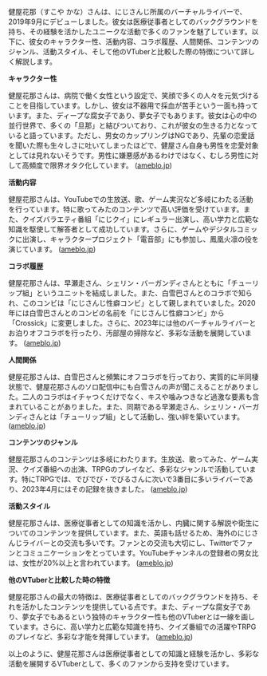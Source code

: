 健屋花那（すこや かな）さんは、にじさんじ所属のバーチャルライバーで、2019年9月にデビューしました。彼女は医療従事者としてのバックグラウンドを持ち、その経験を活かしたユニークな活動で多くのファンを魅了しています。以下に、彼女のキャラクター性、活動内容、コラボ履歴、人間関係、コンテンツのジャンル、活動スタイル、そして他のVTuberと比較した際の特徴について詳しく解説します。

**キャラクター性**

健屋花那さんは、病院で働く女性という設定で、笑顔で多くの人々を元気づけることを目指しています。しかし、彼女は不器用で採血が苦手という一面も持っています。また、ディープな腐女子であり、夢女子でもあります。彼女は心の中の並行世界で、多くの「旦那」と結びついており、これが彼女の生きる力となっていると語っています。ただし、男女のカップリングはNGであり、先輩の恋愛話を聞いた際も生々しさに吐いてしまったほどで、健屋さん自身も男性を恋愛対象としては見れないそうです。男性に嫌悪感があるわけではなく、むしろ男性に対して高頻度で限界オタク化しています。 ([ameblo.jp](https://ameblo.jp/virtual-voice-cafe/entry-12827654882.html?utm_source=openai))

**活動内容**

健屋花那さんは、YouTubeでの生放送、歌、ゲーム実況など多岐にわたる活動を行っています。特に歌ってみたのコンテンツで高い評価を受けています。また、クイズバラエティ番組「にじクイ」にレギュラー出演し、高い学力と広範な知識を駆使して解答者として成功しています。さらに、ゲームやデジタルコミックに出演し、キャラクタープロジェクト「電音部」にも参加し、鳳凰火凛の役を演じています。 ([ameblo.jp](https://ameblo.jp/virtual-voice-cafe/entry-12827654882.html?utm_source=openai))

**コラボ履歴**

健屋花那さんは、早瀬走さん、シェリン・バーガンディさんとともに「チューリップ組」というユニットを結成しました。また、白雪巴さんとのコラボで知られ、このコンビは「にじさんじ性癖コンビ」として親しまれていました。2020年には白雪巴さんとのコンビの名前を「にじさんじ性癖コンビ」から「Crossick」に変更しました。さらに、2023年には他のバーチャルライバーとお泊りオフコラボを行ったり、汚部屋の掃除など、多彩な活動を展開しています。 ([ameblo.jp](https://ameblo.jp/virtual-voice-cafe/entry-12827654882.html?utm_source=openai))

**人間関係**

健屋花那さんは、白雪巴さんと頻繁にオフコラボを行っており、実質的に半同棲状態で、健屋花那さんのソロ配信中にも白雪さんの声が聞こえることがありました。二人のコラボはイチャつくだけでなく、キスや噛みつきなど過激な要素も含まれていることがありました。また、同期である早瀬走さん、シェリン・バーガンディさんとは「チューリップ組」として活動し、強い絆を築いています。 ([ameblo.jp](https://ameblo.jp/virtual-voice-cafe/entry-12827654882.html?utm_source=openai))

**コンテンツのジャンル**

健屋花那さんのコンテンツは多岐にわたります。生放送、歌ってみた、ゲーム実況、クイズ番組への出演、TRPGのプレイなど、多彩なジャンルで活動しています。特にTRPGでは、でびでび・でびるさんに次いで3番目に多いライバーであり、2023年4月にはその記録を抜きました。 ([ameblo.jp](https://ameblo.jp/virtual-voice-cafe/entry-12827654882.html?utm_source=openai))

**活動スタイル**

健屋花那さんは、医療従事者としての知識を活かし、内臓に関する解説や衛生についてのコンテンツを提供しています。また、英語も話せるため、海外のにじさんじライバーとの交流も多いです。ファンとの交流も大切にし、Twitterでファンとコミュニケーションをとっています。YouTubeチャンネルの登録者の男女比は、女性が20%以上と言われています。 ([ameblo.jp](https://ameblo.jp/virtual-voice-cafe/entry-12827654882.html?utm_source=openai))

**他のVTuberと比較した時の特徴**

健屋花那さんの最大の特徴は、医療従事者としてのバックグラウンドを持ち、それを活かしたコンテンツを提供している点です。また、ディープな腐女子であり、夢女子でもあるという独特のキャラクター性も他のVTuberとは一線を画しています。さらに、高い学力と広範な知識を持ち、クイズ番組での活躍やTRPGのプレイなど、多彩な才能を発揮しています。 ([ameblo.jp](https://ameblo.jp/virtual-voice-cafe/entry-12827654882.html?utm_source=openai))

以上のように、健屋花那さんは医療従事者としての知識と経験を活かし、多彩な活動を展開するVTuberとして、多くのファンから支持を受けています。 